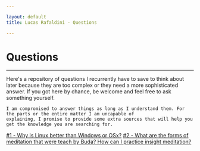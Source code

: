 ```yaml
---

layout: default
title: Lucas Rafaldini - Questions

---
```


<h1>Questions</h1>
<hr>
<p>
    Here's a repository of questions I recurrently have to save to think about later because they are too complex or
	they need a more sophisticated answer. If you got here by chance, be welcome and feel free to ask something yourself.

	I am compromised to answer things as long as I understand them. For the parts or the entire matter I am uncapable of
	explaining, I promise to provide some extra sources that will help you get the knowledge you are searching for.
</p>
<p>
<a href="/questions/1/"> #1 - Why is Linux better than Windows or OSx?</a>
<a href="/questions/2/"> #2 - What are the forms of meditation that were teach by Buda? How can I practice insight meditation?</a>
</p>



<script>
	// Let's make something nice here in the future, ok?
</script>
